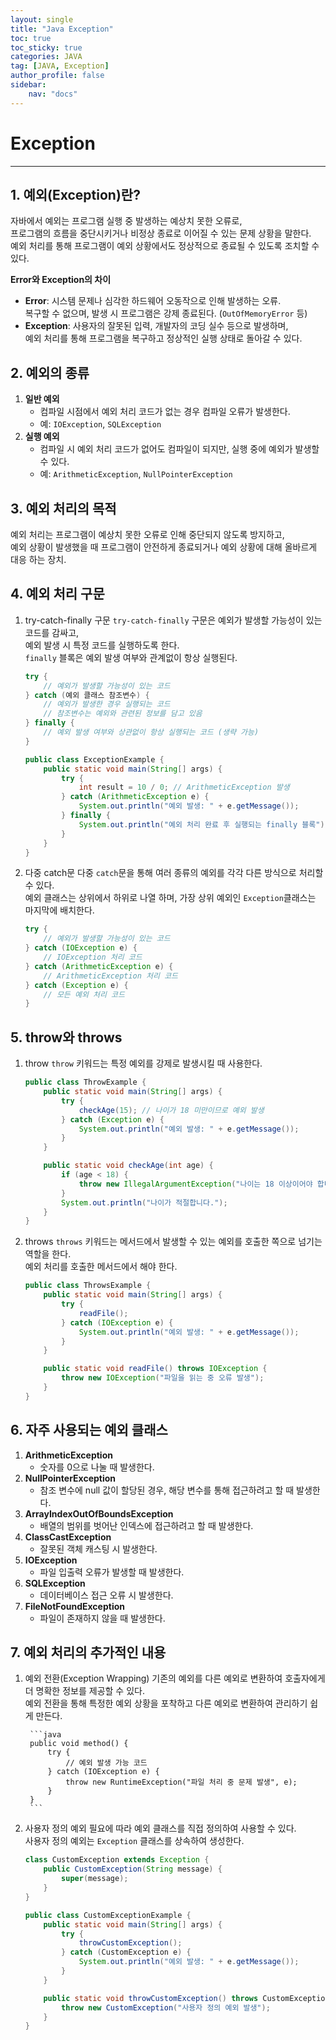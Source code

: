 ```yaml
---
layout: single
title: "Java Exception"
toc: true
toc_sticky: true
categories: JAVA
tag: [JAVA, Exception]
author_profile: false
sidebar:
    nav: "docs"
---
```


# Exception
---

## 1. 예외(Exception)란?
자바에서 예외는 프로그램 실행 중 발생하는 예상치 못한 오류로, <br/>
프로그램의 흐름을 중단시키거나 비정상 종료로 이어질 수 있는 문제 상황을 말한다.<br/>
예외 처리를 통해 프로그램이 예외 상황에서도 정상적으로 종료될 수 있도록 조치할 수 있다.<br/>

**Error와 Exception의 차이**
- **Error**: 시스템 문제나 심각한 하드웨어 오동작으로 인해 발생하는 오류. <br/>
 복구할 수 없으며, 발생 시 프로그램은 강제 종료된다. (`OutOfMemoryError` 등)<br/>
- **Exception**: 사용자의 잘못된 입력, 개발자의 코딩 실수 등으로 발생하며, <br/>
 예외 처리를 통해 프로그램을 복구하고 정상적인 실행 상태로 돌아갈 수 있다.<br/>

## 2. 예외의 종류
1. **일반 예외**
   - 컴파일 시점에서 예외 처리 코드가 없는 경우 컴파일 오류가 발생한다.<br/>
   - 예: `IOException`, `SQLException`<br/>
2. **실행 예외**
   - 컴파일 시 예외 처리 코드가 없어도 컴파일이 되지만, 실행 중에 예외가 발생할 수 있다.<br/>
   - 예: `ArithmeticException`, `NullPointerException`<br/>

## 3. 예외 처리의 목적
예외 처리는 프로그램이 예상치 못한 오류로 인해 중단되지 않도록 방지하고,<br/>
예외 상황이 발생했을 때 프로그램이 안전하게 종료되거나 예외 상황에 대해 올바르게 대응 하는 장치.<br/>


## 4. 예외 처리 구문
1. try-catch-finally 구문
    `try-catch-finally` 구문은 예외가 발생할 가능성이 있는 코드를 감싸고, <br/>
    예외 발생 시 특정 코드를 실행하도록 한다. <br/>
    `finally` 블록은 예외 발생 여부와 관계없이 항상 실행된다.

    ```java
    try {
        // 예외가 발생할 가능성이 있는 코드
    } catch (예외 클래스 참조변수) {
        // 예외가 발생한 경우 실행되는 코드
        // 참조변수는 예외와 관련된 정보를 담고 있음
    } finally {
        // 예외 발생 여부와 상관없이 항상 실행되는 코드 (생략 가능)
    }
    ```
    
    ```java
    public class ExceptionExample {
        public static void main(String[] args) {
            try {
                int result = 10 / 0; // ArithmeticException 발생
            } catch (ArithmeticException e) {
                System.out.println("예외 발생: " + e.getMessage());
            } finally {
                System.out.println("예외 처리 완료 후 실행되는 finally 블록");
            }
        }
    }
    ```
2. 다중 catch문
    다중 `catch`문을 통해 여러 종류의 예외를 각각 다른 방식으로 처리할 수 있다.<br/>
    예외 클래스는 상위에서 하위로 나열 하며, 가장 상위 예외인 `Exception`클래스는 마지막에 배치한다.<br/>

    ```java
    try {
        // 예외가 발생할 가능성이 있는 코드
    } catch (IOException e) {
        // IOException 처리 코드
    } catch (ArithmeticException e) {
        // ArithmeticException 처리 코드
    } catch (Exception e) {
        // 모든 예외 처리 코드
    }
    ```

## 5. throw와 throws
1. throw
    `throw` 키워드는 특정 예외를 강제로 발생시킬 때 사용한다.<br/>

    ```java
    public class ThrowExample {
        public static void main(String[] args) {
            try {
                checkAge(15); // 나이가 18 미만이므로 예외 발생
            } catch (Exception e) {
                System.out.println("예외 발생: " + e.getMessage());
            }
        }

        public static void checkAge(int age) {
            if (age < 18) {
                throw new IllegalArgumentException("나이는 18 이상이어야 합니다.");
            }
            System.out.println("나이가 적절합니다.");
        }
    }
    ```

2. throws
    `throws` 키워드는 메서드에서 발생할 수 있는 예외를 호출한 쪽으로 넘기는 역할을 한다.<br/>
    예외 처리를 호출한 메서드에서 해야 한다.<br/>

    ```java
    public class ThrowsExample {
        public static void main(String[] args) {
            try {
                readFile();
            } catch (IOException e) {
                System.out.println("예외 발생: " + e.getMessage());
            }
        }

        public static void readFile() throws IOException {
            throw new IOException("파일을 읽는 중 오류 발생");
        }
    }
    ```

## 6. 자주 사용되는 예외 클래스
1. **ArithmeticException**
   - 숫자를 0으로 나눌 때 발생한다.
2. **NullPointerException**
   - 참조 변수에 null 값이 할당된 경우, 해당 변수를 통해 접근하려고 할 때 발생한다.
3. **ArrayIndexOutOfBoundsException**
   - 배열의 범위를 벗어난 인덱스에 접근하려고 할 때 발생한다.
4. **ClassCastException**
   - 잘못된 객체 캐스팅 시 발생한다.
5. **IOException**
   - 파일 입출력 오류가 발생할 때 발생한다.
6. **SQLException**
   - 데이터베이스 접근 오류 시 발생한다.
7. **FileNotFoundException**
   - 파일이 존재하지 않을 때 발생한다.

## 7. 예외 처리의 추가적인 내용
1. 예외 전환(Exception Wrapping)
        기존의 예외를 다른 예외로 변환하여 호출자에게 더 명확한 정보를 제공할 수 있다.<br/>
        예외 전환을 통해 특정한 예외 상황을 포착하고 다른 예외로 변환하여 관리하기 쉽게 만든다.<br/>

        ```java
        public void method() {
            try {
                // 예외 발생 가능 코드
            } catch (IOException e) {
                throw new RuntimeException("파일 처리 중 문제 발생", e);
            }
        }
        ```

2. 사용자 정의 예외
    필요에 따라 예외 클래스를 직접 정의하여 사용할 수 있다.<br/>
    사용자 정의 예외는 `Exception` 클래스를 상속하여 생성한다.<br/>

    ```java
    class CustomException extends Exception {
        public CustomException(String message) {
            super(message);
        }
    }

    public class CustomExceptionExample {
        public static void main(String[] args) {
            try {
                throwCustomException();
            } catch (CustomException e) {
                System.out.println("예외 발생: " + e.getMessage());
            }
        }

        public static void throwCustomException() throws CustomException {
            throw new CustomException("사용자 정의 예외 발생");
        }
    }
    ```


